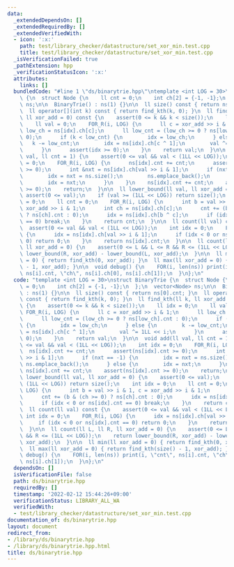```yaml
---
data:
  _extendedDependsOn: []
  _extendedRequiredBy: []
  _extendedVerifiedWith:
  - icon: ':x:'
    path: test/library_checker/datastructure/set_xor_min.test.cpp
    title: test/library_checker/datastructure/set_xor_min.test.cpp
  _isVerificationFailed: true
  _pathExtension: hpp
  _verificationStatusIcon: ':x:'
  attributes:
    links: []
  bundledCode: "#line 1 \"ds/binarytrie.hpp\"\ntemplate <int LOG = 30>\nstruct BinaryTrie\
    \ {\n  struct Node {\n    ll cnt = 0;\n    int ch[2] = {-1, -1};\n  };\n  vector<Node>\
    \ ns;\n\n  BinaryTrie() : ns(1) {}\n\n  ll size() const { return ns[0].cnt; }\n\
    \  ll operator[](int k) const { return find_kth(k, 0); }\n  ll find_kth(ll k,\
    \ ll xor_add = 0) const {\n    assert(0 <= k && k < size());\n    ll idx = 0;\n\
    \    ll val = 0;\n    FOR_R(i, LOG) {\n      ll c = xor_add >> i & 1;\n      ll\
    \ low_ch = ns[idx].ch[c];\n      ll low_cnt = (low_ch >= 0 ? ns[low_ch].cnt :\
    \ 0);\n      if (k < low_cnt) {\n        idx = low_ch;\n      } else {\n     \
    \   k -= low_cnt;\n        idx = ns[idx].ch[c ^ 1];\n        val ^= 1LL << i;\n\
    \      }\n      assert(idx >= 0);\n    }\n    return val;\n  }\n\n  void add(ll\
    \ val, ll cnt = 1) {\n    assert(0 <= val && val < (1LL << LOG));\n    int idx\
    \ = 0;\n    FOR_R(i, LOG) {\n      ns[idx].cnt += cnt;\n      assert(ns[idx].cnt\
    \ >= 0);\n      int &nxt = ns[idx].ch[val >> i & 1];\n      if (nxt == -1) {\n\
    \        idx = nxt = ns.size();\n        ns.emplace_back();\n      } else {\n\
    \        idx = nxt;\n      }\n    }\n    ns[idx].cnt += cnt;\n    assert(ns[idx].cnt\
    \ >= 0);\n    return;\n  }\n\n  ll lower_bound(ll val, ll xor_add = 0) {\n   \
    \ assert(0 <= val);\n    if (val >= (1LL << LOG)) return size();\n    int idx\
    \ = 0;\n    ll cnt = 0;\n    FOR_R(i, LOG) {\n      int b = val >> i & 1, c =\
    \ xor_add >> i & 1;\n      int ch = ns[idx].ch[c];\n      cnt += (b & (ch >= 0)\
    \ ? ns[ch].cnt : 0);\n      idx = ns[idx].ch[b ^ c];\n      if (idx < 0 or ns[idx].cnt\
    \ == 0) break;\n    }\n    return cnt;\n  }\n\n  ll count(ll val) const {\n  \
    \  assert(0 <= val && val < (1LL << LOG));\n    int idx = 0;\n    FOR_R(i, LOG)\
    \ {\n      idx = ns[idx].ch[val >> i & 1];\n      if (idx < 0 or ns[idx].cnt ==\
    \ 0) return 0;\n    }\n    return ns[idx].cnt;\n  }\n\n  ll count(ll L, ll R,\
    \ ll xor_add = 0) {\n    assert(0 <= L && L <= R && R <= (1LL << LOG));\n    return\
    \ lower_bound(R, xor_add) - lower_bound(L, xor_add);\n  }\n\n  ll min(ll xor_add\
    \ = 0) { return find_kth(0, xor_add); }\n  ll max(ll xor_add = 0) { return find_kth(size()\
    \ - 1, xor_add); }\n\n  void debug() {\n    FOR(i, len(ns)) print(i, \"cnt\",\
    \ ns[i].cnt, \"ch\", ns[i].ch[0], ns[i].ch[1]);\n  }\n};\n"
  code: "template <int LOG = 30>\nstruct BinaryTrie {\n  struct Node {\n    ll cnt\
    \ = 0;\n    int ch[2] = {-1, -1};\n  };\n  vector<Node> ns;\n\n  BinaryTrie()\
    \ : ns(1) {}\n\n  ll size() const { return ns[0].cnt; }\n  ll operator[](int k)\
    \ const { return find_kth(k, 0); }\n  ll find_kth(ll k, ll xor_add = 0) const\
    \ {\n    assert(0 <= k && k < size());\n    ll idx = 0;\n    ll val = 0;\n   \
    \ FOR_R(i, LOG) {\n      ll c = xor_add >> i & 1;\n      ll low_ch = ns[idx].ch[c];\n\
    \      ll low_cnt = (low_ch >= 0 ? ns[low_ch].cnt : 0);\n      if (k < low_cnt)\
    \ {\n        idx = low_ch;\n      } else {\n        k -= low_cnt;\n        idx\
    \ = ns[idx].ch[c ^ 1];\n        val ^= 1LL << i;\n      }\n      assert(idx >=\
    \ 0);\n    }\n    return val;\n  }\n\n  void add(ll val, ll cnt = 1) {\n    assert(0\
    \ <= val && val < (1LL << LOG));\n    int idx = 0;\n    FOR_R(i, LOG) {\n    \
    \  ns[idx].cnt += cnt;\n      assert(ns[idx].cnt >= 0);\n      int &nxt = ns[idx].ch[val\
    \ >> i & 1];\n      if (nxt == -1) {\n        idx = nxt = ns.size();\n       \
    \ ns.emplace_back();\n      } else {\n        idx = nxt;\n      }\n    }\n   \
    \ ns[idx].cnt += cnt;\n    assert(ns[idx].cnt >= 0);\n    return;\n  }\n\n  ll\
    \ lower_bound(ll val, ll xor_add = 0) {\n    assert(0 <= val);\n    if (val >=\
    \ (1LL << LOG)) return size();\n    int idx = 0;\n    ll cnt = 0;\n    FOR_R(i,\
    \ LOG) {\n      int b = val >> i & 1, c = xor_add >> i & 1;\n      int ch = ns[idx].ch[c];\n\
    \      cnt += (b & (ch >= 0) ? ns[ch].cnt : 0);\n      idx = ns[idx].ch[b ^ c];\n\
    \      if (idx < 0 or ns[idx].cnt == 0) break;\n    }\n    return cnt;\n  }\n\n\
    \  ll count(ll val) const {\n    assert(0 <= val && val < (1LL << LOG));\n   \
    \ int idx = 0;\n    FOR_R(i, LOG) {\n      idx = ns[idx].ch[val >> i & 1];\n \
    \     if (idx < 0 or ns[idx].cnt == 0) return 0;\n    }\n    return ns[idx].cnt;\n\
    \  }\n\n  ll count(ll L, ll R, ll xor_add = 0) {\n    assert(0 <= L && L <= R\
    \ && R <= (1LL << LOG));\n    return lower_bound(R, xor_add) - lower_bound(L,\
    \ xor_add);\n  }\n\n  ll min(ll xor_add = 0) { return find_kth(0, xor_add); }\n\
    \  ll max(ll xor_add = 0) { return find_kth(size() - 1, xor_add); }\n\n  void\
    \ debug() {\n    FOR(i, len(ns)) print(i, \"cnt\", ns[i].cnt, \"ch\", ns[i].ch[0],\
    \ ns[i].ch[1]);\n  }\n};\n"
  dependsOn: []
  isVerificationFile: false
  path: ds/binarytrie.hpp
  requiredBy: []
  timestamp: '2022-02-12 15:44:26+09:00'
  verificationStatus: LIBRARY_ALL_WA
  verifiedWith:
  - test/library_checker/datastructure/set_xor_min.test.cpp
documentation_of: ds/binarytrie.hpp
layout: document
redirect_from:
- /library/ds/binarytrie.hpp
- /library/ds/binarytrie.hpp.html
title: ds/binarytrie.hpp
---
```

